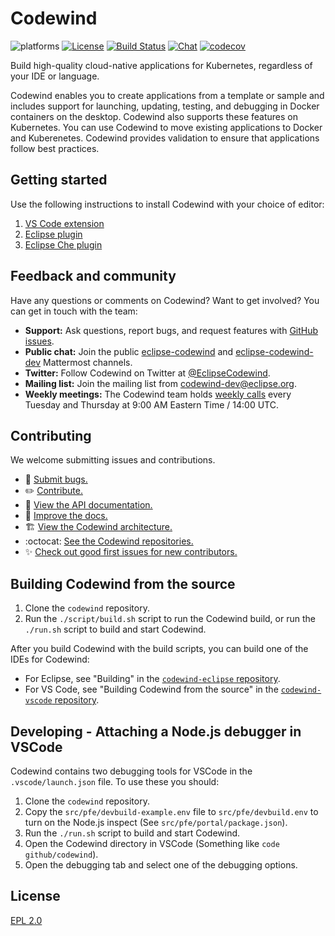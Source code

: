 # Codewind
![platforms](https://img.shields.io/badge/runtime-Java%20%7C%20Swift%20%7C%20Node-yellow.svg)
[![License](https://img.shields.io/badge/License-EPL%202.0-red.svg?label=license&logo=eclipse)](https://www.eclipse.org/legal/epl-2.0/)
[![Build Status](https://ci.eclipse.org/codewind/buildStatus/icon?job=Codewind%2Fcodewind%2Fmaster)](https://ci.eclipse.org/codewind/job/Codewind/job/codewind/job/master/)
[![Chat](https://img.shields.io/static/v1.svg?label=chat&message=mattermost&color=145dbf)](https://mattermost.eclipse.org/eclipse/channels/eclipse-codewind)
[![codecov](https://codecov.io/gh/eclipse/codewind/branch/master/graph/badge.svg)](https://codecov.io/gh/eclipse/codewind)

Build high-quality cloud-native applications for Kubernetes, regardless of your IDE or language.

Codewind enables you to create applications from a template or sample and includes support for launching, updating, testing, and debugging in  Docker containers on the desktop. Codewind also supports these features on Kubernetes. You can use Codewind to move existing applications to Docker and Kuberenetes. Codewind provides validation to ensure that applications follow best practices.

## Getting started
Use the following instructions to install Codewind with your choice of editor:
1. [VS Code extension](https://github.com/eclipse/codewind-vscode)
2. [Eclipse plugin](https://github.com/eclipse/codewind-eclipse)
3. [Eclipse Che plugin](https://github.com/eclipse/codewind-che-plugin)

## Feedback and community
Have any questions or comments on Codewind? Want to get involved? You can get in touch with the team:
- **Support:** Ask questions, report bugs, and request features with [GitHub issues](https://github.com/eclipse/codewind/issues).
- **Public chat:** Join the public [eclipse-codewind](https://mattermost.eclipse.org/eclipse/channels/eclipse-codewind) and [eclipse-codewind-dev](https://mattermost.eclipse.org/eclipse/channels/eclipse-codewind-dev) Mattermost channels.
- **Twitter:** Follow Codewind on Twitter at [@EclipseCodewind](https://twitter.com/EclipseCodewind).
- **Mailing list:** Join the mailing list from [codewind-dev@eclipse.org](https://accounts.eclipse.org/mailing-list/codewind-dev).
- **Weekly meetings:** The Codewind team holds [weekly calls](https://github.com/eclipse/codewind/wiki/Codewind-Calls) every Tuesday and Thursday at 9:00 AM Eastern Time / 14:00 UTC.

## Contributing
We welcome submitting issues and contributions.
- :bug: [Submit bugs.](https://github.com/eclipse/codewind/issues)
- :pencil2: [Contribute.](CONTRIBUTING.md)
- :mag_right: [View the API documentation.](https://eclipse.github.io/codewind/)
- :memo: [Improve the docs.](https://github.com/eclipse/codewind-docs)
- :building_construction: [View the Codewind architecture.](https://github.com/codewind-resources/design-documentation)
- :octocat: [See the Codewind repositories.](https://github.com/eclipse?utf8=%E2%9C%93&q=codewind&type=&language=)
- :sparkles: [Check out good first issues for new contributors.](https://github.com/eclipse/codewind/issues?q=is%3Aissue+is%3Aopen+label%3A%22good+first+issue%22)

## Building Codewind from the source
1. Clone the `codewind` repository.
2. Run the `./script/build.sh` script to run the Codewind build, or run the `./run.sh` script to build and start Codewind.

After you build Codewind with the build scripts, you can build one of the IDEs for Codewind:
- For Eclipse, see "Building" in the [`codewind-eclipse` repository](https://github.com/eclipse/codewind-eclipse/blob/master/README.md).
- For VS Code, see "Building Codewind from the source" in the [`codewind-vscode` repository](https://github.com/eclipse/codewind-vscode/blob/master/README.md).

## Developing - Attaching a Node.js debugger in VSCode
Codewind contains two debugging tools for VSCode in the `.vscode/launch.json` file.
To use these you should:
1. Clone the `codewind` repository.
2. Copy the `src/pfe/devbuild-example.env` file to `src/pfe/devbuild.env` to turn on the Node.js inspect (See `src/pfe/portal/package.json`).
3. Run the `./run.sh` script to build and start Codewind.
4. Open the Codewind directory in VSCode (Something like `code github/codewind`).
5. Open the debugging tab and select one of the debugging options.

## License
[EPL 2.0](https://www.eclipse.org/legal/epl-2.0/)
